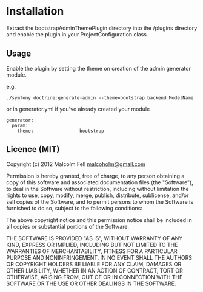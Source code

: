 # Installation

Extract the bootstrapAdminThemePlugin directory into the /plugins directory and enable the plugin in your ProjectConfiguration class.

## Usage

Enable the plugin by setting the theme on creation of the admin generator module.

e.g.

    ./symfony doctrine:generate-admin --theme=bootstrap backend ModelName

or in generator.yml if you've already created your module

    generator:
      param:
        theme:                 bootstrap

## Licence (MIT)

Copyright (c) 2012 Malcolm Fell <malcoholm@gmail.com>

Permission is hereby granted, free of charge, to any person obtaining a copy of this software and associated documentation files (the "Software"), to deal in the Software without restriction, including without limitation the rights to use, copy, modify, merge, publish, distribute, sublicense, and/or sell copies of the Software, and to permit persons to whom the Software is furnished to do so, subject to the following conditions:

The above copyright notice and this permission notice shall be included in all copies or substantial portions of the Software.

THE SOFTWARE IS PROVIDED "AS IS", WITHOUT WARRANTY OF ANY KIND, EXPRESS OR IMPLIED, INCLUDING BUT NOT LIMITED TO THE WARRANTIES OF MERCHANTABILITY, FITNESS FOR A PARTICULAR PURPOSE AND NONINFRINGEMENT. IN NO EVENT SHALL THE AUTHORS OR COPYRIGHT HOLDERS BE LIABLE FOR ANY CLAIM, DAMAGES OR OTHER LIABILITY, WHETHER IN AN ACTION OF CONTRACT, TORT OR OTHERWISE, ARISING FROM, OUT OF OR IN CONNECTION WITH THE SOFTWARE OR THE USE OR OTHER DEALINGS IN THE SOFTWARE.

